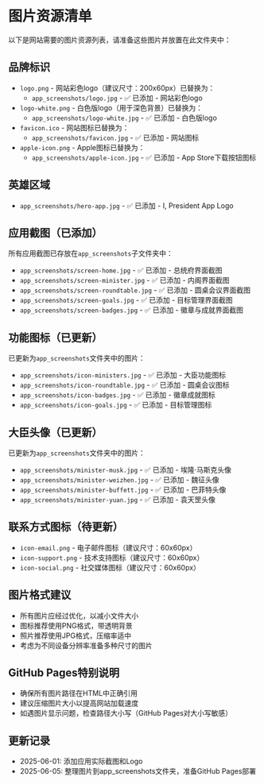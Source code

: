 # 图片资源清单

以下是网站需要的图片资源列表，请准备这些图片并放置在此文件夹中：

## 品牌标识
- `logo.png` - 网站彩色logo（建议尺寸：200x60px）已替换为：
  - `app_screenshots/logo.jpg` - ✅ 已添加 - 网站彩色logo
- `logo-white.png` - 白色版logo（用于深色背景）已替换为：
  - `app_screenshots/logo-white.jpg` - ✅ 已添加 - 白色版logo
- `favicon.ico` - 网站图标已替换为：
  - `app_screenshots/favicon.jpg` - ✅ 已添加 - 网站图标
- `apple-icon.png` - Apple图标已替换为：
  - `app_screenshots/apple-icon.jpg` - ✅ 已添加 - App Store下载按钮图标

## 英雄区域
- `app_screenshots/hero-app.jpg` - ✅ 已添加 - I, President App Logo

## 应用截图（已添加）
所有应用截图已存放在`app_screenshots`子文件夹中：
- `app_screenshots/screen-home.jpg` - ✅ 已添加 - 总统府界面截图
- `app_screenshots/screen-minister.jpg` - ✅ 已添加 - 内阁界面截图
- `app_screenshots/screen-roundtable.jpg` - ✅ 已添加 - 圆桌会议界面截图
- `app_screenshots/screen-goals.jpg` - ✅ 已添加 - 目标管理界面截图
- `app_screenshots/screen-badges.jpg` - ✅ 已添加 - 徽章与成就界面截图

## 功能图标（已更新）
已更新为`app_screenshots`文件夹中的图片：
- `app_screenshots/icon-ministers.jpg` - ✅ 已添加 - 大臣功能图标
- `app_screenshots/icon-roundtable.jpg` - ✅ 已添加 - 圆桌会议图标
- `app_screenshots/icon-badges.jpg` - ✅ 已添加 - 徽章成就图标
- `app_screenshots/icon-goals.jpg` - ✅ 已添加 - 目标管理图标

## 大臣头像（已更新）
已更新为`app_screenshots`文件夹中的图片：
- `app_screenshots/minister-musk.jpg` - ✅ 已添加 - 埃隆·马斯克头像
- `app_screenshots/minister-weizhen.jpg` - ✅ 已添加 - 魏征头像
- `app_screenshots/minister-buffett.jpg` - ✅ 已添加 - 巴菲特头像
- `app_screenshots/minister-yuan.jpg` - ✅ 已添加 - 袁天罡头像

## 联系方式图标（待更新）
- `icon-email.png` - 电子邮件图标（建议尺寸：60x60px）
- `icon-support.png` - 技术支持图标（建议尺寸：60x60px）
- `icon-social.png` - 社交媒体图标（建议尺寸：60x60px）

## 图片格式建议
- 所有图片应经过优化，以减小文件大小
- 图标推荐使用PNG格式，带透明背景
- 照片推荐使用JPG格式，压缩率适中
- 考虑为不同设备分辨率准备多种尺寸的图片

## GitHub Pages特别说明
- 确保所有图片路径在HTML中正确引用
- 建议压缩图片大小以提高网站加载速度
- 如遇图片显示问题，检查路径大小写（GitHub Pages对大小写敏感）

## 更新记录
- 2025-06-01: 添加应用实际截图和Logo 
- 2025-06-05: 整理图片到app_screenshots文件夹，准备GitHub Pages部署 
